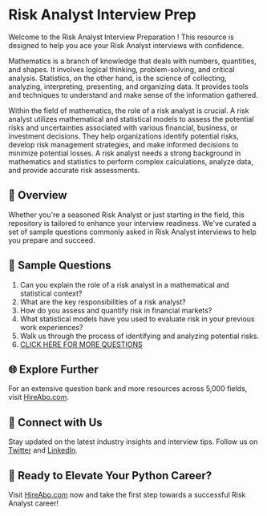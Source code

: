 # Risk Analyst Interview Prep

Welcome to the Risk Analyst Interview Preparation ! This resource is designed to help you ace your Risk Analyst interviews with confidence.

Mathematics is a branch of knowledge that deals with numbers, quantities, and shapes. It involves logical thinking, problem-solving, and critical analysis. Statistics, on the other hand, is the science of collecting, analyzing, interpreting, presenting, and organizing data. It provides tools and techniques to understand and make sense of the information gathered.

Within the field of mathematics, the role of a risk analyst is crucial. A risk analyst utilizes mathematical and statistical models to assess the potential risks and uncertainties associated with various financial, business, or investment decisions. They help organizations identify potential risks, develop risk management strategies, and make informed decisions to minimize potential losses. A risk analyst needs a strong background in mathematics and statistics to perform complex calculations, analyze data, and provide accurate risk assessments.

## 🚀 Overview

Whether you're a seasoned Risk Analyst or just starting in the field, this repository is tailored to enhance your interview readiness. We've curated a set of sample questions commonly asked in Risk Analyst interviews to help you prepare and succeed.

## 📝 Sample Questions

1. Can you explain the role of a risk analyst in a mathematical and statistical context?
2. What are the key responsibilities of a risk analyst?
3. How do you assess and quantify risk in financial markets?
4. What statistical models have you used to evaluate risk in your previous work experiences?
5. Walk us through the process of identifying and analyzing potential risks.
6. [CLICK HERE FOR MORE QUESTIONS](https://hireabo.com/job/19_0_17/Risk%20Analyst)

## 🌐 Explore Further

For an extensive question bank and more resources across 5,000 fields, visit [HireAbo.com](https://www.hireabo.com).

## 📱 Connect with Us

Stay updated on the latest industry insights and interview tips. Follow us on [Twitter](https://twitter.com/hireabo) and [LinkedIn](https://www.linkedin.com/in/hire-abo-3609972a8/).

## 🚀 Ready to Elevate Your Python Career?

Visit [HireAbo.com](https://www.hireabo.com) now and take the first step towards a successful Risk Analyst career!